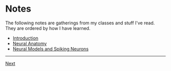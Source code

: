 # Notes

The following notes are gatherings from my classes and stuff I've read. They are ordered by how I have learned.

* [Introduction](introduction.md)
* [Neural Anatomy](neuralAnatomy.md)
* [Neural Models and Spiking Neurons](neuralModels.md)

****
[Next](introduction.md)